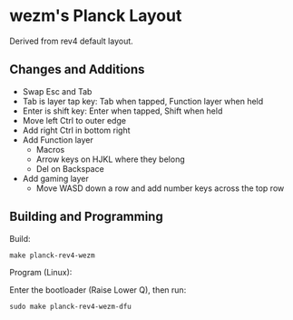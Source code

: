 # wezm's Planck Layout

Derived from rev4 default layout.

## Changes and Additions

* Swap Esc and Tab
* Tab is layer tap key: Tab when tapped, Function layer when held
* Enter is shift key: Enter when tapped, Shift when held
* Move left Ctrl to outer edge
* Add right Ctrl in bottom right
* Add Function layer
  * Macros
  * Arrow keys on HJKL where they belong
  * Del on Backspace
* Add gaming layer
  * Move WASD down a row and add number keys across the top row

## Building and Programming

Build:

    make planck-rev4-wezm

Program (Linux):

Enter the bootloader (Raise Lower Q), then run:

    sudo make planck-rev4-wezm-dfu
